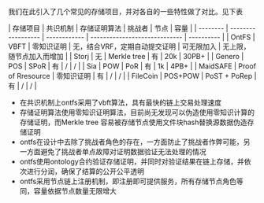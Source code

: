 我们在此引入了几个常见的存储项目，并对各自的一些特性做了对比。见下表


| 存储项目 | 共识机制           | 存储证明算法 | 挑战者                        | 节点       | 容量                     |
| -------- | ------------------ | ------------ | ----------------------------- | ---------- |
| OntFS    | VBFT               | 零知识证明   | 无，结合VRF，定期自动提交证明 | 可无限加入 | 无上限，随节点加入而增加 |
| Storj    | 无                 | Merkle tree  | 有                            | 20k        | 30PB+                    |
| Genero   | POS                | SPoR         | 有                            | /          | /                        |
| Sia      | POW                | PoR          | 有                            | 1k         | 4PB+                     |
| MaidSAFE | Proof of Rresource | 零知识证明   | 有                            | /          | /                        |
| FileCoin | POS+POW            | PoST + PoRep | 有                            | /          | /                        |

* 在共识机制上ontfs采用了vbft算法，具有最快的链上交易处理速度
* 存储证明算法使用零知识证明算法，目前尚无发现可以伪造使用零知识计算的存储证明，而Merkle tree 容易被存储节点使用文件块hash替换源数据伪造存储证明
* ontfs在设计中去除了挑战者角色的存在，一方面防止了挑战者作弊可能，另一方面避免了挑战者单点故障对证明数据验证无法处理的情况
* ontfs使用ontology合约验证存储证明，并同时对验证结果在链上存储，并依次进行分润，确保了结算的公开公平透明
* ontfs采用节点链上注册机制，即注册即可提供服务，所有存储节点角色等同，容量依据节点数量无限增大